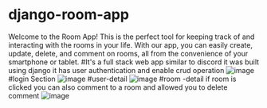 # django-room-app
Welcome to the Room App! This is the perfect tool for keeping track of and interacting with the rooms in your life. With our app, you can easily create, update, delete, and comment on rooms, all from the convenience of your smartphone or tablet.
#It's a full stack web app similar to discord it was built using django it has user authentication and enable crud operation 
![image](https://user-images.githubusercontent.com/109452068/209366197-a3a6e94e-becc-486a-b519-3fc46d9f711d.png)
#login Section
![image](https://user-images.githubusercontent.com/109452068/209366248-9b934694-01e9-4e4d-a2eb-fd682565e5b9.png)
#user-detail
![image](https://user-images.githubusercontent.com/109452068/209366536-8c3f5419-b213-4996-80fc-dff27b89c224.png)
#room -detail if room is clicked  you can also comment to a room and allowed you to delete comment
![image](https://user-images.githubusercontent.com/109452068/209366692-4f51a91d-c931-4031-acfc-184ac251adf3.png)

